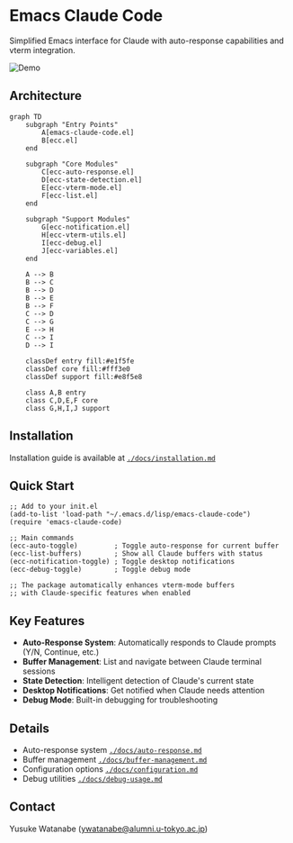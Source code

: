 <!-- ---
!-- Timestamp: 2025-05-26 10:54:45
!-- Author: ywatanabe
!-- File: /home/ywatanabe/.emacs.d/lisp/emacs-claude-code/README.md
!-- --- -->

# Emacs Claude Code
Simplified Emacs interface for Claude with auto-response capabilities and vterm integration.

![Demo](./docs/emacs-claude-code-demo.gif)

## Architecture

```mermaid
graph TD
    subgraph "Entry Points"
        A[emacs-claude-code.el]
        B[ecc.el]
    end
    
    subgraph "Core Modules"
        C[ecc-auto-response.el]
        D[ecc-state-detection.el]
        E[ecc-vterm-mode.el]
        F[ecc-list.el]
    end
    
    subgraph "Support Modules"
        G[ecc-notification.el]
        H[ecc-vterm-utils.el]
        I[ecc-debug.el]
        J[ecc-variables.el]
    end
    
    A --> B
    B --> C
    B --> D
    B --> E
    B --> F
    C --> D
    C --> G
    E --> H
    C --> I
    D --> I
    
    classDef entry fill:#e1f5fe
    classDef core fill:#fff3e0
    classDef support fill:#e8f5e8
    
    class A,B entry
    class C,D,E,F core
    class G,H,I,J support
```

## Installation
Installation guide is available at [`./docs/installation.md`](./docs/installation.md)

## Quick Start
```elisp
;; Add to your init.el
(add-to-list 'load-path "~/.emacs.d/lisp/emacs-claude-code")
(require 'emacs-claude-code)

;; Main commands
(ecc-auto-toggle)         ; Toggle auto-response for current buffer
(ecc-list-buffers)        ; Show all Claude buffers with status
(ecc-notification-toggle) ; Toggle desktop notifications
(ecc-debug-toggle)        ; Toggle debug mode

;; The package automatically enhances vterm-mode buffers
;; with Claude-specific features when enabled
```

## Key Features

- **Auto-Response System**: Automatically responds to Claude prompts (Y/N, Continue, etc.)
- **Buffer Management**: List and navigate between Claude terminal sessions
- **State Detection**: Intelligent detection of Claude's current state
- **Desktop Notifications**: Get notified when Claude needs attention
- **Debug Mode**: Built-in debugging for troubleshooting

## Details
- Auto-response system [`./docs/auto-response.md`](./docs/auto-response.md)
- Buffer management [`./docs/buffer-management.md`](./docs/buffer-management.md)
- Configuration options [`./docs/configuration.md`](./docs/configuration.md)
- Debug utilities [`./docs/debug-usage.md`](./docs/debug-usage.md)

## Contact
Yusuke Watanabe (ywatanabe@alumni.u-tokyo.ac.jp)

<!-- EOF -->